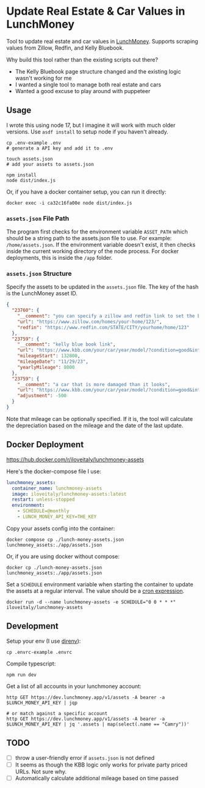 # Update Real Estate & Car Values in LunchMoney

Tool to update real estate and car values in [LunchMoney](https://mikebian.co/lunchmoney). Supports scraping values from Zillow, Redfin, and Kelly Bluebook.

Why build this tool rather than the existing scripts out there?

- The Kelly Bluebook page structure changed and the existing logic wasn't working for me
- I wanted a single tool to manage both real estate and cars
- Wanted a good excuse to play around with puppeteer

## Usage

I wrote this using node 17, but I imagine it will work with much older versions. Use `asdf install` to setup node if you haven't already.

```shell
cp .env-example .env
# generate a API key and add it to .env

touch assets.json
# add your assets to assets.json

npm install
node dist/index.js
```

Or, if you have a docker container setup, you can run it directly:

```shell
docker exec -i ca32c16fa00e node dist/index.js
```

### `assets.json` File Path

The program first checks for the environment variable `ASSET_PATH` which should be a string path to the assets.json file to use. For example: `/home/assets.json`. If  the environment variable doesn't exist, it then checks inside the current working directory of the node process. For docker deployments, this is inside the `/app` folder.

### `assets.json` Structure

Specify the assets to be updated in the `assets.json` file. The key of the hash is the LunchMoney asset ID.

```json
{
  "23760": {
    "__comment": "you can specify a zillow and redfin link to set the balance as the average of the two",
    "url": "https://www.zillow.com/homes/your-home/123/",
    "redfin": "https://www.redfin.com/STATE/CITY/yourhome/home/123"
  },
  "23759": {
    "__comment": "kelly blue book link",
    "url": "https://www.kbb.com/your/car/year/model/?condition=good&intent=trade-in-sell&mileage=100000&modalview=false&options=6763005%7ctrue&pricetype=private-party",
    "mileageStart": 132800,
    "mileageDate": "11/29/23",
    "yearlyMileage": 8000
  },
  "23759": {
    "__comment": "a car that is more damaged than it looks",
    "url": "https://www.kbb.com/your/car/year/model/?condition=good&intent=trade-in-sell&mileage=100000&modalview=false&options=6763005%7ctrue&pricetype=private-party",
    "adjustment": -500
  }
}
```

Note that mileage can be optionally specified. If it is, the tool will calculate the depreciation based on the mileage and the date of the last update.

## Docker Deployment

https://hub.docker.com/r/iloveitaly/lunchmoney-assets

Here's the docker-compose file I use:

```yaml
lunchmoney_assets:
  container_name: lunchmoney-assets
  image: iloveitaly/lunchmoney-assets:latest
  restart: unless-stopped
  environment:
    - SCHEDULE=@monthly
    - LUNCH_MONEY_API_KEY=THE_KEY
```

Copy your assets config into the container:

```shell
docker compose cp ./lunch-money-assets.json lunchmoney_assets:./app/assets.json
```

Or, if you are using docker without compose:

```shell
docker cp ./lunch-money-assets.json lunchmoney_assets:./app/assets.json
```

Set a `SCHEDULE` environment variable when starting the container to update the assets at a regular interval. The value should be a [cron expression](https://crontab.guru/).

```shell
docker run -d --name lunchmoney-assets -e SCHEDULE="0 0 * * *" iloveitaly/lunchmoney-assets
```

## Development

Setup your env (I use [direnv](https://direnv.net)):

```shell
cp .envrc-example .envrc
```

Compile typescript:

```shell
npm run dev
```

Get a list of all accounts in your lunchmoney account:

```shell
http GET https://dev.lunchmoney.app/v1/assets -A bearer -a $LUNCH_MONEY_API_KEY | jqp

# or match against a specific account
http GET https://dev.lunchmoney.app/v1/assets -A bearer -a $LUNCH_MONEY_API_KEY | jq '.assets | map(select(.name == "Camry"))'
```

## TODO

- [ ] throw a user-friendly error if `assets.json` is not defined
- [ ] It seems as though the KBB logic only works for private party priced URLs. Not sure why.
- [ ] Automatically calculate additional mileage based on time passed
